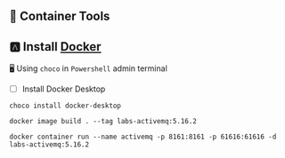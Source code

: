 ## :whale2: Container Tools


## :a: Install  [Docker](https://www.docker.com/)

:desktop_computer: Using `choco` in `Powershell` admin terminal


- [ ] Install Docker Desktop

```
choco install docker-desktop
```


```
docker image build . --tag labs-activemq:5.16.2
```


```
docker container run --name activemq -p 8161:8161 -p 61616:61616 -d labs-activemq:5.16.2
```
